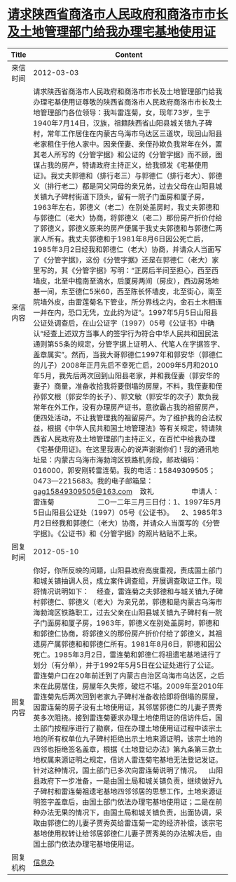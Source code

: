 # <a href="http://www.shangluo.gov.cn/zmhd/ldxxxx.jsp?urltype=leadermail.LeaderMailContentUrl&wbtreeid=1112&leadermailid=1087">请求陕西省商洛市人民政府和商洛市市长及土地管理部门给我办理宅基地使用证</a>
| Title |                                                                                                                                                                                                                                                                                                                                                                                                                                                                                                                                                                                                                              Content                                                                                                                                                                                                                                                                                                                                                                                                                                                                                                                                                                                                                              |
|:-----:|-------------------------------------------------------------------------------------------------------------------------------------------------------------------------------------------------------------------------------------------------------------------------------------------------------------------------------------------------------------------------------------------------------------------------------------------------------------------------------------------------------------------------------------------------------------------------------------------------------------------------------------------------------------------------------------------------------------------------------------------------------------------------------------------------------------------------------------------------------------------------------------------------------------------------------------------------------------------------------------------------------------------------------------------------------------------------------------------------------------------------------------------------------------------------------------------------------------------------------------------------------------------|
| 来信时间  | 2012-03-03                                                                                                                                                                                                                                                                                                                                                                                                                                                                                                                                                                                                                                                                                                                                                                                                                                                                                                                                                                                                                                                                                                                                                                                                                                                        |
| 来信内容  | 请求陕西省商洛市人民政府和商洛市市长及土地管理部门给我办理宅基使用证尊敬的陕西省商洛市人民政府商洛市市长及土地管理部门各位领导：我叫雷连菊，女，现年73岁，生于1940年7月14日，汉族，祖籍陕西省山阳县城关镇九子碑村，常年工作居住在内蒙古乌海市乌达区三道坎，现回山阳县老家租住于他人家中。因亲侄妻、亲侄孙欺负我常年在外，置其老人所写的《分管字据》和公证的《分管字据》而不顾，图谋占我的房产，特请政府主持正义，给我颁发《宅基使用证》。我丈夫郭德和（排行老三）与郭德仁（排行老大）、郭德义（排行老二）都是同父同母的亲兄弟，过去父母在山阳县城关镇九子碑村街道下顶头，留有一院子门面房和厦子房，1963年左右，郭德义（老二）在别处盖房时，我丈夫郭德和与郭德仁（老大）协商，将郭德义（老二）那份房产折价付给了郭德义，郭德义原来的房产便属于我丈夫郭德和与郭德仁两家人所有。我丈夫郭德和于1981年8月6日因公死亡后，1985年3月2日经我和郭德仁（老大）协商，并请众人当面写了《分管字据》，这份《分管字据》还是在郭德仁（老大）家里写的，其《分管字据》写明：“正房后半间至担心，西至西墙皮，北至中檐南至滴水，后厦房两间（房皮），西边房场地基一间，东至德仁5米60，西至陈长怀墙皮，北至街心，南至院墙外皮，由雷莲菊名下管业，所分界线之内，金石土木相连一并在内，恐口无凭，立此约为证”。1997年5月5日山阳县公证处调查后，在山公证字（1997）05号《公证书》中确认“经查上述双方当事人的签字行为符合中华人民共和国民法通则第55条的规定，分管字据上证明人、代笔人在字据签字、盖章属实”。然而，当我大哥郭德仁1997年和郭安华（郭德仁的儿子）2008年正月先后不幸死亡后，2009年5月和2010年5月，我先后两次回到山阳县老家，并和我侄妻（郭安华的妻子）商量，准备收拾我将要倒塌的房屋，不料，我侄妻和侄孙郭文根（郭安华的长子）、郭文敏（郭安华的次子）欺负我常年在外工作，没有办理房产证书，意欲霸占我的祖留房产，便四处活动，不让我管理我的祖留房产。为了维护我的合法权益，根据《中华人民共和国土地管理法》等有关规定，特请陕西省人民政府及土地管理部门主持正义，在百忙中给我办理《宅基使用证》。在这里我衷心的说声谢谢你们！我的通讯地址是：内蒙古乌海市海勃湾区铁路机务段，邮政编码：016000，郭安刚转雷连菊。我的电话：15849309505；0473—2215683。我的电子邮箱是：gag15849309505@163.com    致礼                    申请人：雷连菊                       二O一二年三月三日付：1、1997年5月5日山阳县公证处（1997）05号《公证书》。    2、1985年3月2日经我和郭德仁（老大）协商，并请众人当面写的《分管字据》。《公证书》和《分管字据》的照片粘贴不上来。 |
| 回复时间  | 2012-05-10                                                                                                                                                                                                                                                                                                                                                                                                                                                                                                                                                                                                                                                                                                                                                                                                                                                                                                                                                                                                                                                                                                                                                                                                                                                        |
| 回复内容  | 你好，你所反映的问题，山阳县政府高度重视，责成国土部门和城关镇抽调人员，成立案件调查组，开展调查取证工作。现将情况说明如下：    经查，雷连菊之夫郭德和与城关镇九子碑村郭德仁、郭德义（老大）为亲兄弟，郭德和是内蒙古乌海市海勃湾区铁路职工，过去父亲在山阳县城关镇九子碑村有一院子门面房和厦子房，1963年，郭德义在别处盖房时，郭德和和郭德仁协商，将郭德义的那份房产折价付给了郭德义，其祖遗房产属郭德和和郭德仁所有。1981年8月6日，郭德和因公死亡。1985年3月2日，雷连菊和郭德仁将祖遗宅基地进行了划分（有分单），并于1992年5月5日在公证处进行了公证。雷连菊户口在20年前迁到了内蒙古自治区乌海市乌达区，之后未在此房居住，房屋年久失修，破烂不堪。2009年至2010年雷连菊先后两次回到老家九子碑村准备收拾即将倒塌的房屋，因雷连菊的房子没有土地使用证，其邻居郭德仁的儿妻子贾秀英多次阻挠。接到雷连菊要求办理土地使用证的信访件后，国土部门按程序进行了勘察，但在办理土地使用证过程中该宗土地的所有权单位九子碑村拒绝出示土地来源证明，该宗土地的四邻也拒绝签名盖章，根据《土地登记办法》第九条第三款土地权属来源证明之规定，信访人雷连菊宅基地无法登记发证。针对这种情况，国土部门已多次向雷连菊说明了情况。    山阳县政府下一步准备，一是由国土局和城关镇负责，继续做好九子碑村和雷连菊祖遗宅基地四邻邻居的思想工作，土地来源证明签字盖章后，由国土部门依法办理宅基地使用证；二是在前种办法无果的情况下，由国土局和城关镇负责，出面协调，采取由郭德仁的儿妻子贾秀英给雷连菊一定的经济补偿，该宗宅基地使用权转让给邻居郭德仁儿妻子贾秀英的办法解决后，由国土部门依法办理宅基地使用证。                                                                                                                                                                                                                                                                                                                                                                                                                                                                                                    |
| 回复机构  | <a href="../../categories/agencies/信息办.md">信息办</a>                                                                                                                                                                                                                                                                                                                                                                                                                                                                                                                                                                                                                                                                                                                                                                                                                                                                                                                                                                                                                                                                                                                                                                                                                |